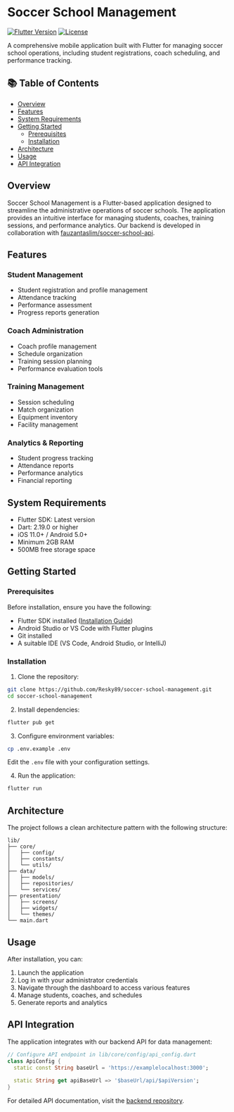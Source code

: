 # Soccer School Management

[![Flutter Version](https://img.shields.io/badge/Flutter-Latest-blue)](https://flutter.dev)
[![License](https://img.shields.io/badge/License-MIT-green)](LICENSE)

A comprehensive mobile application built with Flutter for managing soccer school operations, including student registrations, coach scheduling, and performance tracking.

## 📚 Table of Contents
- [Overview](#overview)
- [Features](#features)
- [System Requirements](#system-requirements)
- [Getting Started](#getting-started)
  - [Prerequisites](#prerequisites)
  - [Installation](#installation)
- [Architecture](#architecture)
- [Usage](#usage)
- [API Integration](#api-integration)

## Overview

Soccer School Management is a Flutter-based application designed to streamline the administrative operations of soccer schools. The application provides an intuitive interface for managing students, coaches, training sessions, and performance analytics. Our backend is developed in collaboration with [fauzantaslim/soccer-school-api](https://github.com/fauzantaslim/soccer-school-api).

## Features

### Student Management
- Student registration and profile management
- Attendance tracking
- Performance assessment
- Progress reports generation

### Coach Administration
- Coach profile management
- Schedule organization
- Training session planning
- Performance evaluation tools

### Training Management
- Session scheduling
- Match organization
- Equipment inventory
- Facility management

### Analytics & Reporting
- Student progress tracking
- Attendance reports
- Performance analytics
- Financial reporting

## System Requirements

- Flutter SDK: Latest version
- Dart: 2.19.0 or higher
- iOS 11.0+ / Android 5.0+
- Minimum 2GB RAM
- 500MB free storage space

## Getting Started

### Prerequisites

Before installation, ensure you have the following:
- Flutter SDK installed ([Installation Guide](https://flutter.dev/docs/get-started/install))
- Android Studio or VS Code with Flutter plugins
- Git installed
- A suitable IDE (VS Code, Android Studio, or IntelliJ)

### Installation

1. Clone the repository:
```bash
git clone https://github.com/Resky89/soccer-school-management.git
cd soccer-school-management
```

2. Install dependencies:
```bash
flutter pub get
```

3. Configure environment variables:
```bash
cp .env.example .env
```
Edit the `.env` file with your configuration settings.

4. Run the application:
```bash
flutter run
```

## Architecture

The project follows a clean architecture pattern with the following structure:

```
lib/
├── core/
│   ├── config/
│   ├── constants/
│   └── utils/
├── data/
│   ├── models/
│   ├── repositories/
│   └── services/
├── presentation/
│   ├── screens/
│   ├── widgets/
│   └── themes/
└── main.dart
```

## Usage

After installation, you can:

1. Launch the application
2. Log in with your administrator credentials
3. Navigate through the dashboard to access various features
4. Manage students, coaches, and schedules
5. Generate reports and analytics

## API Integration

The application integrates with our backend API for data management:

```dart
// Configure API endpoint in lib/core/config/api_config.dart
class ApiConfig {
  static const String baseUrl = 'https://examplelocalhost:3000';
  
  static String get apiBaseUrl => '$baseUrl/api/$apiVersion';
}
```

For detailed API documentation, visit the [backend repository](https://github.com/fauzantaslim/soccer-school-api).
